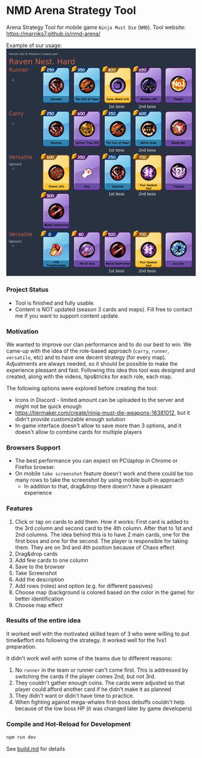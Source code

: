 # NMD Arena Strategy Tool

Arena Strategy Tool for mobile game `Ninja Must Die` (`NMD`). Tool website: https://marniks7.github.io/nmd-arena/

Example of our usage:
![](docs/img.png)

### Project Status

- Tool is finished and fully usable.
- Content is NOT updated (season 3 cards and maps). Fill free to contact me if you want to support content update.

### Motivation

We wanted to improve our clan performance and to do our best to win. We came-up with the idea of the role-based approach
(`carry`, `runner`, `versatile`, etc) and to have one decent strategy (for every map). Adjustments are
always needed, so it should be possible to make the experience pleasant and fast.
Following this idea this tool was designed and created, along with the videos, tips&tricks for each role, each map.

The following options were explored before creating the tool:

- Icons in Discord - limited amount can be uploaded to the server and might not be quick enough
- https://tiermaker.com/create/ninja-must-die-weapons-16381012, but it didn't provide customizable enough solution
- In-game interface doesn't allow to save more than 3 options, and it doesn't allow to combine cards for multiple
  players

### Browsers Support

- The best performance you can expect on PC\laptop in Chrome or Firefox browser.
- On mobile `take screenshot` feature doesn't work and there could be too many rows to take the screenshot by using
  mobile built-in approach
    - In addition to that, drag&drop there doesn't have a pleasant experience

### Features

1. Click or tap on cards to add them.
   How it works: First card is added to the 3rd column and second card to the 4th column. After that to 1st and 2nd
   columns.
   The idea behind this is to have 2 main cards, one for the first boss and one for the second. The player is
   responsible for taking them.
   They are on 3rd and 4th position because of Chaos effect
2. Drag&drop cards
3. Add few cards to one column
4. Save to the browser
5. Take Screenshot
6. Add the description
7. Add rows (roles) and option (e.g. for different passives)
8. Choose map (background is colored based on the color in the game) for better identification
9. Choose map effect

### Results of the entire idea

It worked well with the motivated skilled team of 3 who were willing to put time&effort into following the strategy. It
worked well for the 1vs1 preparation.

It didn't work well with some of the teams due to different reasons:

1) No `runner` in the team or runner can't come first. This is addressed by switching the cards if the
   player comes 2nd, but not 3rd.
2) They couldn't gather enough coins. The cards were adjusted so that player could afford another card if he didn't make
   it as planned
3) They didn't want or didn't have time to practice.
4) When fighting against mega-whales first-boss debuffs couldn't help because of the low boss HP (it was changed later
   by game developers)

### Compile and Hot-Reload for Development

```sh
npm run dev
```

See [build.md](docs/build.md) for details